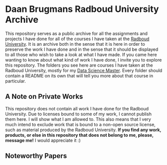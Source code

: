 # Daan Brugmans Radboud University Archive
This repository serves as a public archive for all the assignments and projects I have done for all of the courses I have taken at the [Radboud University](https://www.ru.nl/en).
It is an archive both in the sense that it is here in order to preserve the work I have done and in the sense that it should be displayed to all those who wish to take a look at what I have made.
If you came here wanting to know about what kind of work I have done, I invite you to explore this repository.
The folders you see here are courses I have taken at the Radboud University, mostly for my [Data Science Master](https://www.ru.nl/en/education/masters/data-science).
Every folder should contain a README on its own that will tell you more about that course in particular.

## A Note on Private Works
This repository does not contain all work I have done for the Radboud University.
Due to licenses bound to some of my work, I cannot publish them here.
I will show what I am allowed to.
This also means that I very much intend to exclude work that is bound to a non-open source license, such as material produced by the Radboud University.
**If you find any work, products, or else in this repository that does not belong to me, please, message me!** I would appreciate it :)

## Noteworthy Papers

